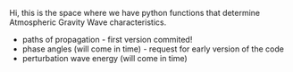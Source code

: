 Hi, this is the space where we have python functions that determine Atmospheric Gravity Wave characteristics. 
- paths of propagation - first version commited! 
- phase angles (will come in time) - request for early version of the code
- perturbation wave energy (will come in time)
